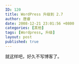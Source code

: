 ```yaml
---
ID: 120
title: WordPress 升级到 2.7
author: 唐睿
date: 2008-12-21 23:01:56 +0800
categories: [其他]
tags: [Wordpress, 升级]
layout: post
published: true
---
```


就这样吧，好久不写博客了。
